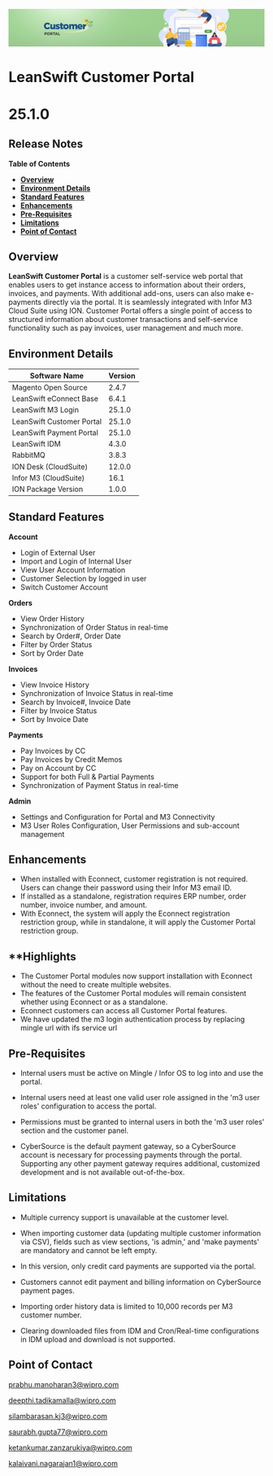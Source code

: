 ![Customer portal banner](/Customerportal/src/images/customer-portal/front-end-user/CP_banner.jpg)

# **LeanSwift Customer Portal**

# **25.1.0**

## **Release Notes**

**Table of Contents**

  - [**Overview**](#overview)
  - [**Environment Details**](#environment-details)
  - [**Standard Features**](#standard-features)
  - [**Enhancements**](#enhancements)
  - [**Pre-Requisites**](#pre-requisites)
  - [**Limitations**](#limitations)
  - [**Point of Contact**](#point-of-contact)

## **Overview**

**LeanSwift Customer Portal** is a customer self-service web portal that enables users to get instance access to information about their orders, invoices, and payments. With additional add-ons, users can also make e-payments directly via the portal. It is seamlessly integrated with Infor M3 Cloud Suite using ION. Customer Portal offers a single point of access to structured information about customer transactions and self-service functionality such as pay invoices, user management and much more.

## **Environment Details**

| **Software Name**  |  **Version**  |
| --- | --- |
| Magento Open Source | 2.4.7 |
| LeanSwift eConnect Base | 6.4.1 |
| LeanSwift M3 Login | 25.1.0 |
| LeanSwift Customer Portal | 25.1.0 |
| LeanSwift Payment Portal | 25.1.0 |
| LeanSwift IDM | 4.3.0|
| RabbitMQ | 3.8.3 |
| ION Desk (CloudSuite) | 12.0.0 |
| Infor M3 (CloudSuite) | 16.1 |
| ION Package Version  |1.0.0  |

## **Standard Features**

**Account**

- Login of External User  
- Import and Login of Internal User  
- View User Account Information  
- Customer Selection by logged in user  
- Switch Customer Account

**Orders**

- View Order History
- Synchronization of Order Status in real-time
- Search by Order#, Order Date
- Filter by Order Status
- Sort by Order Date

**Invoices**

- View Invoice History
- Synchronization of Invoice Status in real-time
- Search by Invoice#, Invoice Date
- Filter by Invoice Status
- Sort by Invoice Date
  
**Payments**

- Pay Invoices by CC
- Pay Invoices by Credit Memos
- Pay on Account by CC
- Support for both Full & Partial Payments
- Synchronization of Payment Status in real-time
  
**Admin**

- Settings and Configuration for Portal and M3 Connectivity
- M3 User Roles Configuration, User Permissions and sub-account management

## **Enhancements**
- When installed with Econnect, customer registration is not required. Users can change their password using their Infor M3 email ID.
- If installed as a standalone, registration requires ERP number, order number, invoice number, and amount.
- With Econnect, the system will apply the Econnect registration restriction group, while in standalone, it will apply the Customer Portal restriction group.

## **Highlights
- The Customer Portal modules now support installation with Econnect without the need to create multiple websites.
- The features of the Customer Portal modules will remain consistent whether using Econnect or as a standalone.
- Econnect customers can access all Customer Portal features.
- We have updated the m3 login authentication  process by replacing mingle url with ifs service url
 
## **Pre-Requisites**

- Internal users must be active on Mingle / Infor OS to log into and use the portal.

- Internal users need at least one valid user role assigned in the 'm3 user roles' configuration to access the portal.

- Permissions must be granted to internal users in both the 'm3 user roles' section and the customer panel.

- CyberSource is the default payment gateway, so a CyberSource account is necessary for processing payments through the portal. Supporting any other payment gateway requires additional, customized development and is not available out-of-the-box.
## **Limitations**

- Multiple currency support is unavailable at the customer level.

- When importing customer data (updating multiple customer information via CSV), fields such as view sections, 'is admin,' and 'make payments' are mandatory and cannot be left empty.

- In this version, only credit card payments are supported via the portal.

- Customers cannot edit payment and billing information on CyberSource payment pages.

- Importing order history data is limited to 10,000 records per M3 customer number.

- Clearing downloaded files from IDM and Cron/Real-time configurations in IDM upload and download is not supported.

## **Point of Contact**

[prabhu.manoharan3@wipro.com ](mailto:prabhu.manoharan3@wipro.com )

[deepthi.tadikamalla@wipro.com ](mailto:deepthi.tadikamalla@wipro.com )

[silambarasan.kj3@wipro.com](mailto:silambarasan.kj3@wipro.com)

[saurabh.gupta77@wipro.com](mailto:saurabh.gupta77@wipro.com)

[ketankumar.zanzarukiya@wipro.com](mailto:ketankumar.zanzarukiya@wipro.com)

[kalaivani.nagarajan1@wipro.com](mailto:kalaivani.nagarajan1@wipro.com)


